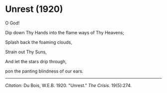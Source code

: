 <!--
title:   Unrest
author:  Du Bois, W.E.B.
journal: The Crisis
year:    1920
volume:  19
issue:   5
pages:   274
-->
# Unrest (1920)

<div class="poem">
<p class = "verse">O God!
<p class = "verse">Dip down Thy Hands into the flame ways of Thy Heavens;  
<p class = "verse">Splash back the foaming clouds,
</div>

<div class="poem">
<p class = "verse">Strain out Thy Suns,  
<p class = "verse">And let the stars drip through,  
<p class = "verse">pon the panting blindness of our ears.  
</div>

 ______________
*Citation:* Du Bois, W.E.B. 1920. "Unrest." *The Crisis*. 19(5):274.